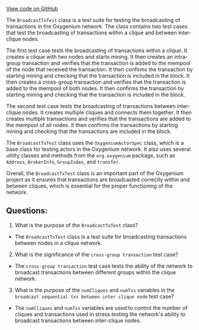 [View code on GitHub](https://github.com/oxygenium/oxygenium/app/src/it/scala/org/oxygenium/app/BroadcastTxTest.scala)

The `BroadcastTxTest` class is a test suite for testing the broadcasting of transactions in the Oxygenium network. The class contains two test cases that test the broadcasting of transactions within a clique and between inter-clique nodes.

The first test case tests the broadcasting of transactions within a clique. It creates a clique with two nodes and starts mining. It then creates an intra-group transaction and verifies that the transaction is added to the mempool of the node that received the transaction. It then confirms the transaction by starting mining and checking that the transaction is included in the block. It then creates a cross-group transaction and verifies that the transaction is added to the mempool of both nodes. It then confirms the transaction by starting mining and checking that the transaction is included in the block.

The second test case tests the broadcasting of transactions between inter-clique nodes. It creates multiple cliques and connects them together. It then creates multiple transactions and verifies that the transactions are added to the mempool of all nodes. It then confirms the transactions by starting mining and checking that the transactions are included in the block.

The `BroadcastTxTest` class uses the `OxygeniumActorSpec` class, which is a base class for testing actors in the Oxygenium network. It also uses several utility classes and methods from the `org.oxygenium` package, such as `Address`, `BrokerInfo`, `GroupIndex`, and `transfer`.

Overall, the `BroadcastTxTest` class is an important part of the Oxygenium project as it ensures that transactions are broadcasted correctly within and between cliques, which is essential for the proper functioning of the network.
## Questions: 
 1. What is the purpose of the `BroadcastTxTest` class?
- The `BroadcastTxTest` class is a test suite for broadcasting transactions between nodes in a clique network.

2. What is the significance of the `cross-group transaction` test case?
- The `cross-group transaction` test case tests the ability of the network to broadcast transactions between different groups within the clique network.

3. What is the purpose of the `numCliques` and `numTxs` variables in the `broadcast sequential txs between inter clique node` test case?
- The `numCliques` and `numTxs` variables are used to control the number of cliques and transactions used in stress testing the network's ability to broadcast transactions between inter-clique nodes.